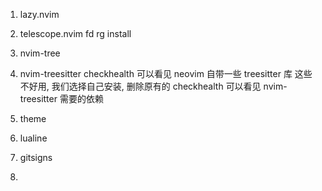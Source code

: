1. lazy.nvim

2. telescope.nvim
fd rg install

3. nvim-tree

4. nvim-treesitter
checkhealth 可以看见 neovim 自带一些 treesitter 库
这些不好用, 我们选择自己安装, 删除原有的
checkhealth 可以看见 nvim-treesitter 需要的依赖

5. theme

6. lualine

7. gitsigns

8.
